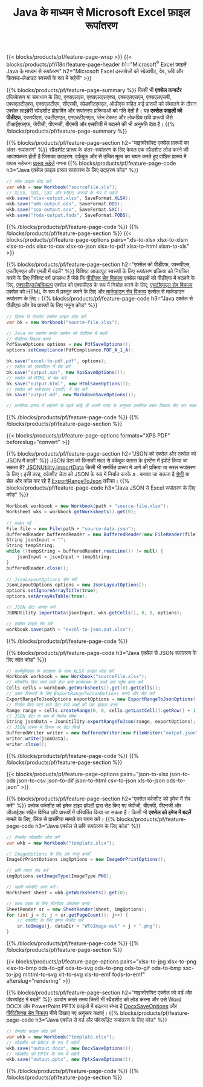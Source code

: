 ﻿---
title: Java के माध्यम से Microsoft Excel फ़ाइल रूपांतरण 
url: /hi/java/conversion/
description: एक्सेल एक्सएलएस, एक्सएलएसएक्स, ओडीएस, सीएसवी को पीडीएफ, एक्सपीएस, एचटीएमएल, जेपीईजी, एचटीएमएल और कई अन्य लोकप्रिय प्रारूपों को Java कोड की कुछ पंक्तियों के साथ कनवर्ट करें।
---
{{< blocks/products/pf/feature-page-wrap >}}
{{< blocks/products/pf/i18n/feature-page-header h1="Microsoft<sup>&reg;</sup> Excel फ़ाइलें Java के माध्यम से रूपांतरण" h2="Microsoft Excel दस्तावेज़ों को स्प्रेडशीट, वेब, छवि और फ़िक्स्ड-लेआउट स्वरूपों के रूप में सहेजें" >}}

{{% blocks/products/pf/feature-page-summary %}}
किसी भी **एक्सेल कन्वर्टर** एप्लिकेशन या समाधान के लिए, एक्सएलएस, एक्सएलएसएक्स, एक्सएलएसएम, एक्सएलएसबी, एक्सएलटीएक्स, एक्सएलटीएम, सीएसवी, स्प्रेडशीटएमएल, ओडीएस सहित कई प्रारूपों को संभालने के दौरान एक्सेल लाइब्रेरी स्प्रेडशीट प्रोग्रामिंग और रूपांतरण प्रक्रियाओं को गति देती है। यह **एक्सेल फाइलों को पीडीएफ**, एक्सपीएस, एचटीएमएल, एमएचटीएमएल, प्लेन टेक्स्ट और लोकप्रिय छवि प्रारूपों जैसे टीआईएफएफ, जेपीजी, पीएनजी, बीएमपी और एसवीजी में बदलने की भी अनुमति देता है।
{{% /blocks/products/pf/feature-page-summary %}}

{{% blocks/products/pf/feature-page-section h2="माइक्रोसॉफ्ट एक्सेल प्रारूपों का अंतर-रूपांतरण" %}}
स्प्रैडशीट प्रारूप के अंतर-रूपांतरण के लिए केवल एक स्प्रैडशीट लोड करने की आवश्यकता होती है जिसका उदाहरण: [वर्कबुक](https://reference.aspose.com/cells/java/com.aspose.cells/Workbook) और से उचित मूल्य का चयन करते हुए वांछित प्रारूप में वापस सहेजना [प्रारूप सहेजें](https://reference.aspose.com/cells/java/com.aspose.cells/SaveFormat) गणना
{{% blocks/products/pf/feature-page-code h3="Java एक्सेल फ़ाइल प्रारूप रूपांतरण के लिए उदाहरण कोड" %}}

```cs
// स्रोत फ़ाइल लोड करें
var wkb = new Workbook("sourceFile.xls");
// XLSX, ODS, SXC और FODS प्रारूपों के रूप में सहेजें
wkb.save("xlsx-output.xlsx", SaveFormat.XLSX);
wkb.save("ods-output.ods", SaveFormat.ODS);
wkb.save("scx-output.scx", SaveFormat.SXC);
wkb.save("fods-output.fods", SaveFormat.FODS);

```
{{% /blocks/products/pf/feature-page-code %}}
{{% /blocks/products/pf/feature-page-section %}}
{{< blocks/products/pf/feature-page-options pairs="xls-to-xlsx xlsx-to-xlsm xlsx-to-ods xlsx-to-csv xlsx-to-json xlsx-to-pdf xlsx-to-html xlsm-to-xls" >}}


{{% blocks/products/pf/feature-page-section h2="एक्सेल को पीडीएफ, एक्सपीएस, एचटीएमएल और एमडी में बदलें" %}}
विशिष्ट आउटपुट स्वरूपों के लिए रूपांतरण प्रक्रिया को नियंत्रित करने के लिए विशिष्ट वर्ग उपलब्ध हैं जैसे कि [पीडीएफ सेव विकल्प](https://reference.aspose.com/cells/java/com.aspose.cells/PdfSaveOptions) एक्सेल फाइलों को पीडीएफ में बदलने के लिए, [एक्सपीएससेवविकल्प](https://reference.aspose.com/cells/java/com.aspose.cells/XpsSaveOptions) एक्सेल को एक्सपीएस के रूप में निर्यात करने के लिए, [एचटीएमएल सेव विकल्प](https://reference.aspose.com/cells/java/com.aspose.cells/HtmlSaveOptions) एक्सेल को HTML के रूप में प्रस्तुत करने के लिए और [मार्कडाउन सेव विकल्प](https://reference.aspose.com/cells/java/com.aspose.cells/MarkdownSaveOptions) एक्सेल से मार्कडाउन रूपांतरण के लिए। 
{{% blocks/products/pf/feature-page-code h3="Java एक्सेल से पीडीएफ और वेब प्रारूपों के लिए नमूना कोड" %}}

```cs
// डिस्क से टेम्पलेट एक्सेल फ़ाइल लोड करें
var bk = new Workbook("source-file.xlsx");

// Java का उपयोग करके एक्सेल को पीडीएफ में बदलें
// पीडीएफ विकल्प बनाएं
PdfSaveOptions options = new PdfSaveOptions();
options.setCompliance(PdfCompliance.PDF_A_1_A);

bk.save("excel-to-pdf.pdf", options);
// एक्सेल को एक्सपीएस में सेव करें
bk.save("output.xps", new XpsSaveOptions());
// एक्सेल को HTML में सेव करें
bk.save("output.html", new HtmlSaveOptions());
// एक्सेल को मार्कडाउन (एमडी) में सेव करें
bk.save("output.md", new MarkdownSaveOptions());

// प्रासंगिक प्रारूप में सहेजने से पहले कोई भी अपनी पसंद के अनुसार प्रासंगिक बचत विकल्प सेट कर सकता है

```
{{% /blocks/products/pf/feature-page-code %}}
{{% /blocks/products/pf/feature-page-section %}}

{{< blocks/products/pf/feature-page-options formats="XPS PDF" beforeslug="convert" >}}

{{% blocks/products/pf/feature-page-section h2="JSON को एक्सेल और एक्सेल को JSON में बदलें" %}}
JSON डेटा को किसकी मदद से वर्कबुक क्लास के इंस्टेंस में इंपोर्ट किया जा सकता है? [JSONUtility.importData](https://reference.aspose.com/cells/java/com.aspose.cells/jsonutility#importData) किसी भी समर्थित प्रारूप में आगे की प्रक्रिया या सरल रूपांतरण के लिए। इसी तरह, वर्कशीट डेटा को JSON के रूप में निर्यात करके a . बनाया जा सकता है [श्रेणी](https://reference.aspose.com/cells/java/com.aspose.cells/range) या सेल और कॉल कर रहे हैं [ExportRangeToJson](https://reference.aspose.com/cells/java/com.aspose.cells/jsonutility) तरीका।
{{% blocks/products/pf/feature-page-code h3="Java JSON से Excel रूपांतरण के लिए कोड" %}}
```cs
Workbook workbook = new Workbook(path + "source-file.xlsx");
Worksheet wks = workbook.getWorksheets().get(0);
		
// फ़ाइल पढ़ें
File file = new File(path + "source-data.json");
BufferedReader bufferedReader = new BufferedReader(new FileReader(file));
String jsonInput = "";
String tempString;
while ((tempString = bufferedReader.readLine()) != null) {
	jsonInput = jsonInput + tempString; 
}
bufferedReader.close();
							
// JsonLayoutOptions सेट करें
JsonLayoutOptions options = new JsonLayoutOptions();
options.setIgnoreArrayTitle(true);
options.setArrayAsTable(true);

// JSON डेटा आयात करें
JSONUtility.importData(jsonInput, wks.getCells(), 0, 0, options);

// एक्सेल फाइल सेव करें
workbook.save(path + "excel-to-json.out.xlsx");

```
{{% /blocks/products/pf/feature-page-code %}}

{{% blocks/products/pf/feature-page-code h3="Java एक्सेल से JSON रूपांतरण के लिए स्रोत कोड" %}}
```cs
// कार्यपुस्तिका के उदाहरण के साथ XLSX फ़ाइल लोड करें
Workbook workbook = new Workbook("sourceFile.xlsx");
// परिवर्तित किए जाने वाले डेटा वाले कार्यपत्रक के कक्षों तक पहुँच प्राप्त करें
Cells cells = workbook.getWorksheets().get(0).getCells();
// उन्नत विकल्पों के लिए ExportRangeToJsonOptions बनाएं और सेट करें
ExportRangeToJsonOptions exportOptions = new ExportRangeToJsonOptions();
// निर्यात किए जाने वाले डेटा वाले कक्षों की एक श्रृंखला बनाएं
Range range = cells.createRange(0, 0, cells.getLastCell().getRow() + 1, cells.getLastCell().getColumn() + 1);
// JSON डेटा के रूप में निर्यात सीमा
String jsonData = JsonUtility.exportRangeToJson(range, exportOptions);
// JSON प्रारूप में डिस्क पर डेटा लिखें
BufferedWriter writer = new BufferedWriter(new FileWriter("output.json"));
writer.write(jsonData);
writer.close();    

```
{{% /blocks/products/pf/feature-page-code %}}
{{% /blocks/products/pf/feature-page-section %}}

{{< blocks/products/pf/feature-page-options pairs="json-to-xlsx json-to-ods json-to-csv json-to-dif json-to-html csv-to-json xls-to-json ods-to-json" >}}

{{% blocks/products/pf/feature-page-section h2="एक्सेल वर्कशीट को इमेज में सेव करें" %}}
प्रत्येक वर्कशीट को इमेज टाइप प्रॉपर्टी द्वारा सेट किए गए जेपीजी, बीएमपी, पीएनजी और जीआईएफ सहित विभिन्न छवि प्रारूपों में परिवर्तित किया जा सकता है। किसी भी **एक्सेल को इमेज में बदलें** मामले के लिए, लिंक से प्रासंगिक मामले का चयन करें।
{{% blocks/products/pf/feature-page-code h3="Java एक्सेल से छवि रूपांतरण के लिए कोड" %}}
```cs
// टेम्पलेट स्प्रैडशीट लोड करें
var wkb = new Workbook("template.xlsx");

// ImageOptions के लिए एक वस्तु बनाएँ
ImageOrPrintOptions imgOptions = new ImageOrPrintOptions();

// छवि प्रकार सेट करें
imgOptions.setImageType(ImageType.PNG);

// पहली वर्कशीट प्राप्त करें।
Worksheet sheet = wkb.getWorksheets().get(0);

// लक्ष्य पत्रक के लिए शीटरेंडर ऑब्जेक्ट बनाएं
SheetRender sr = new SheetRender(sheet, imgOptions);
for (int j = 0; j < sr.getPageCount(); j++) {
	// वर्कशीट के लिए इमेज जेनरेट करें
	sr.toImage(j, dataDir + "WToImage-out" + j + ".png");
}

```
{{% /blocks/products/pf/feature-page-code %}}
{{% /blocks/products/pf/feature-page-section %}}

{{< blocks/products/pf/feature-page-options pairs="xlsx-to-jpg xlsx-to-png xlsx-to-bmp ods-to-gif ods-to-svg ods-to-png ods-to-gif ods-to-bmp sxc-to-jpg mhtml-to-svg xlt-to-svg xls-to-emf fods-to-emf" afterslug="rendering" >}}

{{% blocks/products/pf/feature-page-section h2="माइक्रोसॉफ्ट एक्सेल को वर्ड और पॉवरपॉइंट में बदलें" %}}
उपयोग करते समय किसी भी स्प्रैडशीट को लोड करना और उसे Word DOCX और PowerPoint PPTX फ़ाइलों में बदलना संभव है [DocxSaveOptions](https://reference.aspose.com/cells/java/com.aspose.cells/DocxSaveOptions) और [पीपीटीएक्स सेव विकल्प](https://reference.aspose.com/cells/java/com.aspose.cells/PptxSaveOptions) नीचे दिखाए गए अनुसार कक्षाएं।
{{% blocks/products/pf/feature-page-code h3="Java एक्सेल से वर्ड और पॉवरपॉइंट रूपांतरण के लिए कोड" %}}
```cs
// टेम्पलेट फ़ाइल लोड करें
var wkb = new Workbook("template.xlsx");
// स्प्रेडशीट को DOCX के रूप में सहेजें
wkb.save("output.docx", new DocxSaveOptions());
// स्प्रेडशीट को PPTX के रूप में सहेजें
wkb.save("output.pptx", new PptxSaveOptions());

```
{{% /blocks/products/pf/feature-page-code %}}
{{% /blocks/products/pf/feature-page-section %}}